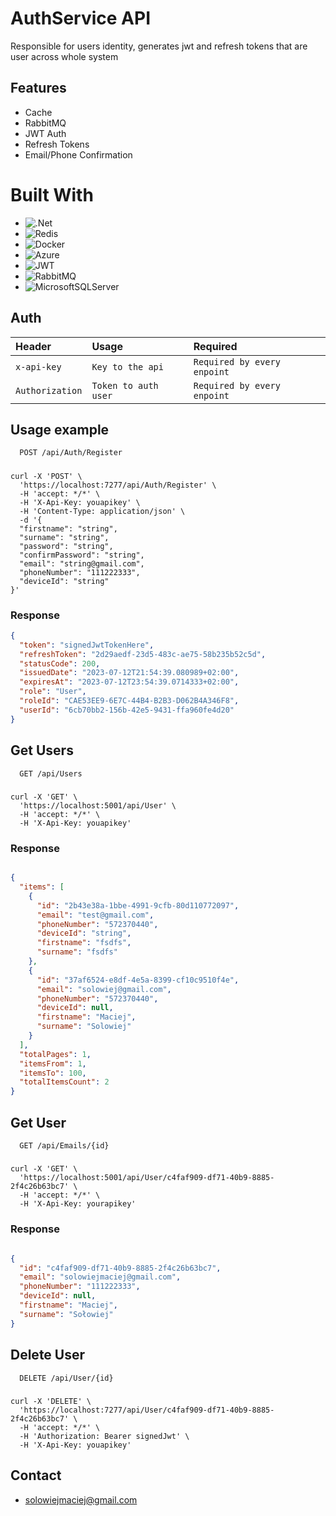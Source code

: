 
# AuthService API

Responsible for users identity, generates jwt and refresh tokens that are
user across whole system

## Features

- Cache
- RabbitMQ
- JWT Auth 
- Refresh Tokens
- Email/Phone Confirmation


# Built With
* ![.Net](https://img.shields.io/badge/.NET-5C2D91?style=for-the-badge&logo=.net&logoColor=white)
* ![Redis](https://img.shields.io/badge/redis-%23DD0031.svg?style=for-the-badge&logo=redis&logoColor=white)
* ![Docker](https://img.shields.io/badge/docker-%230db7ed.svg?style=for-the-badge&logo=docker&logoColor=white)
* ![Azure](https://img.shields.io/badge/azure-%230072C6.svg?style=for-the-badge&logo=azure-devops&logoColor=white)  
* ![JWT](https://img.shields.io/badge/JWT-black?style=for-the-badge&logo=JSON%20web%20tokens)  
* ![RabbitMQ](https://img.shields.io/badge/rabbitmq-%23FF6600.svg?&style=for-the-badge&logo=rabbitmq&logoColor=white)  
* ![MicrosoftSQLServer](https://img.shields.io/badge/Microsoft%20SQL%20Sever-CC2927?style=for-the-badge&logo=microsoft%20sql%20server&logoColor=white)

## Auth


| Header          | Usage                | Required                    |
|:----------------|:---------------------|:----------------------------|
| `x-api-key`     | `Key to the api`     | `Required by every enpoint` |
| `Authorization` | `Token to auth user` | `Required by every enpoint` |
                    


## Usage example

```http
  POST /api/Auth/Register
```
#####
```curl
curl -X 'POST' \
  'https://localhost:7277/api/Auth/Register' \
  -H 'accept: */*' \
  -H 'X-Api-Key: youapikey' \
  -H 'Content-Type: application/json' \
  -d '{
  "firstname": "string",
  "surname": "string",
  "password": "string",
  "confirmPassword": "string",
  "email": "string@gmail.com",
  "phoneNumber": "111222333",
  "deviceId": "string"
}'
```

### Response

```json
{
  "token": "signedJwtTokenHere",
  "refreshToken": "2d29aedf-23d5-483c-ae75-58b235b52c5d",
  "statusCode": 200,
  "issuedDate": "2023-07-12T21:54:39.080989+02:00",
  "expiresAt": "2023-07-12T23:54:39.0714333+02:00",
  "role": "User",
  "roleId": "CAE53EE9-6E7C-44B4-B2B3-D062B4A346F8",
  "userId": "6cb70bb2-156b-42e5-9431-ffa960fe4d20"
}
```

## Get Users
```http
  GET /api/Users
```
#####
```curl
curl -X 'GET' \
  'https://localhost:5001/api/User' \
  -H 'accept: */*' \
  -H 'X-Api-Key: youapikey'
```

### Response 

```json

{
  "items": [
    {
      "id": "2b43e38a-1bbe-4991-9cfb-80d110772097",
      "email": "test@gmail.com",
      "phoneNumber": "572370440",
      "deviceId": "string",
      "firstname": "fsdfs",
      "surname": "fsdfs"
    },
    {
      "id": "37af6524-e8df-4e5a-8399-cf10c9510f4e",
      "email": "solowiej@gmail.com",
      "phoneNumber": "572370440",
      "deviceId": null,
      "firstname": "Maciej",
      "surname": "Solowiej"
    }
  ],
  "totalPages": 1,
  "itemsFrom": 1,
  "itemsTo": 100,
  "totalItemsCount": 2
}

```
## Get User
```http
  GET /api/Emails/{id}
```
#####
```curl
curl -X 'GET' \
  'https://localhost:5001/api/User/c4faf909-df71-40b9-8885-2f4c26b63bc7' \
  -H 'accept: */*' \
  -H 'X-Api-Key: yourapikey'
```

### Response

```json

{
  "id": "c4faf909-df71-40b9-8885-2f4c26b63bc7",
  "email": "solowiejmaciej@gmail.com",
  "phoneNumber": "111222333",
  "deviceId": null,
  "firstname": "Maciej",
  "surname": "Sołowiej"
}

```

## Delete User
```http
  DELETE /api/User/{id}
```
#####
```curl
curl -X 'DELETE' \
  'https://localhost:7277/api/User/c4faf909-df71-40b9-8885-2f4c26b63bc7' \
  -H 'accept: */*' \
  -H 'Authorization: Bearer signedJwt' \
  -H 'X-Api-Key: youapikey'
```

## Contact

- solowiejmaciej@gmail.com